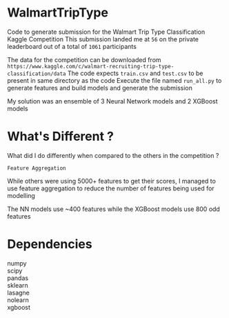WalmartTripType
===============

Code to generate submission for the Walmart Trip Type Classification Kaggle Competition
This submission landed me at `56` on the private leaderboard out of a total of `1061` participants

The data for the competition can be downloaded from `https://www.kaggle.com/c/walmart-recruiting-trip-type-classification/data`
The code expects `train.csv` and `test.csv` to be present in same directory as the code
Execute the file named `run_all.py` to generate features and build models and generate the submission

My solution was an ensemble of 3 Neural Network models and 2 XGBoost models

What's Different ?
===============

What did I do differently when compared to the others in the competition ?

`Feature Aggregation`

While others were using 5000+ features to get their scores, I managed to use feature aggregation to reduce the number
of features being used for modelling

The NN models use ~400 features while the XGBoost models use 800 odd features

Dependencies
===============

numpy  
scipy  
pandas  
sklearn  
lasagne  
nolearn  
xgboost  
